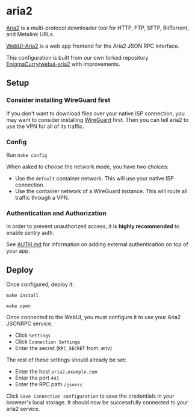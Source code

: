 # aria2

[Aria2](https://aria2.github.io/) is a multi-protocol downloader tool
for HTTP, FTP, SFTP, BitTorrent, and Metalink URLs.

[WebUI-Aria2](https://github.com/ziahamza/webui-aria2) is a web app
frontend for the Aria2 JSON RPC interface.

This configuration is built from our own forked repository
[EnigmaCurry/webui-aria2](https://github.com/EnigmaCurry/webui-aria2)
with improvements.

## Setup

### Consider installing WireGuard first

If you don't want to download files over your native ISP connection,
you may want to consider installing [WireGuard](../wireguard) first.
Then you can tell aria2 to use the VPN for all of its traffic.

### Config

Run `make config` 

When asked to choose the network mode, you have two choices:

 * Use the `default` container network. This will use your native ISP
   connection.
 * Use the container network of a WireGuard instance. This will route
   all traffic through a VPN.

### Authentication and Authorization

In order to prevent unauthorized access, it is **highly recommended**
to enable sentry auth. 

See [AUTH.md](../AUTH.md) for information on adding external
authentication on top of your app.

## Deploy

Once configured, deploy it:

```
make install
```

```
make open
```

Once connected to the WebUI, you must configure it to use your Aria2 JSONRPC service.

 * Click `Settings`
 * Click `Connection Settings`
 * Enter the secret (`RPC_SECRET` from .env)
 
The rest of these settings should already be set:

 * Enter the host `aria2.example.com`
 * Enter the port `443`
 * Enter the RPC path `/jsonrc`

Click `Save Connection configuration` to save the credentials in your
browser's local storage. It should now be successfully connected to
your aria2 service.
